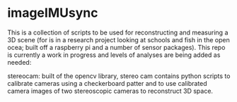# imageIMUsync
This is a collection of scripts to be used for reconstructing and measuring a 3D scene (for is in a research project looking at schools and fish in the open ocea; built off a raspberry pi and a number of sensor packages). This repo is currently a work in progress and levels of analyses are being added as needed:

stereocam:
built of the opencv library, stereo cam contains python scripts to calibrate cameras using a checkerboard patter and to use calibrated camera images of two stereoscopic cameras to reconstruct 3D space.
